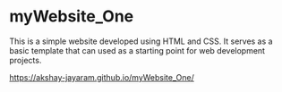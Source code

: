 # myWebsite_One

This is a simple website developed using HTML and CSS. It serves as a basic template that can used as a starting point for web development projects.

https://akshay-jayaram.github.io/myWebsite_One/
